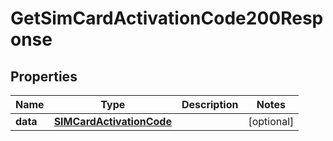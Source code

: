 

# GetSimCardActivationCode200Response


## Properties

| Name | Type | Description | Notes |
|------------ | ------------- | ------------- | -------------|
|**data** | [**SIMCardActivationCode**](SIMCardActivationCode.md) |  |  [optional] |



